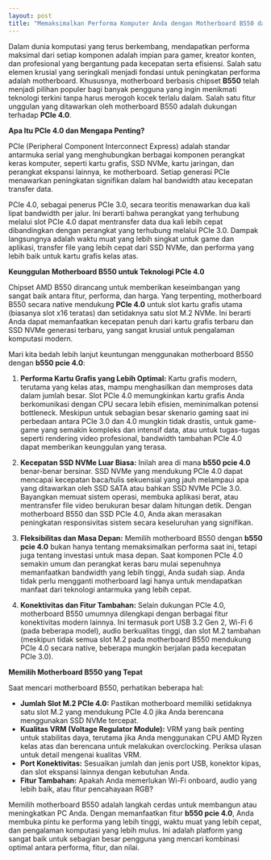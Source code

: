 ```yaml
---
layout: post
title: "Memaksimalkan Performa Komputer Anda dengan Motherboard B550 dan Fitur PCIe 4.0"
---
```


Dalam dunia komputasi yang terus berkembang, mendapatkan performa maksimal dari setiap komponen adalah impian para gamer, kreator konten, dan profesional yang bergantung pada kecepatan serta efisiensi. Salah satu elemen krusial yang seringkali menjadi fondasi untuk peningkatan performa adalah motherboard. Khususnya, motherboard berbasis chipset **B550** telah menjadi pilihan populer bagi banyak pengguna yang ingin menikmati teknologi terkini tanpa harus merogoh kocek terlalu dalam. Salah satu fitur unggulan yang ditawarkan oleh motherboard B550 adalah dukungan terhadap **PCIe 4.0**.

**Apa Itu PCIe 4.0 dan Mengapa Penting?**

PCIe (Peripheral Component Interconnect Express) adalah standar antarmuka serial yang menghubungkan berbagai komponen perangkat keras komputer, seperti kartu grafis, SSD NVMe, kartu jaringan, dan perangkat ekspansi lainnya, ke motherboard. Setiap generasi PCIe menawarkan peningkatan signifikan dalam hal bandwidth atau kecepatan transfer data.

PCIe 4.0, sebagai penerus PCIe 3.0, secara teoritis menawarkan dua kali lipat bandwidth per jalur. Ini berarti bahwa perangkat yang terhubung melalui slot PCIe 4.0 dapat mentransfer data dua kali lebih cepat dibandingkan dengan perangkat yang terhubung melalui PCIe 3.0. Dampak langsungnya adalah waktu muat yang lebih singkat untuk game dan aplikasi, transfer file yang lebih cepat dari SSD NVMe, dan performa yang lebih baik untuk kartu grafis kelas atas.

**Keunggulan Motherboard B550 untuk Teknologi PCIe 4.0**

Chipset AMD B550 dirancang untuk memberikan keseimbangan yang sangat baik antara fitur, performa, dan harga. Yang terpenting, motherboard B550 secara native mendukung **PCIe 4.0** untuk slot kartu grafis utama (biasanya slot x16 teratas) dan setidaknya satu slot M.2 NVMe. Ini berarti Anda dapat memanfaatkan kecepatan penuh dari kartu grafis terbaru dan SSD NVMe generasi terbaru, yang sangat krusial untuk pengalaman komputasi modern.

Mari kita bedah lebih lanjut keuntungan menggunakan motherboard B550 dengan **b550 pcie 4.0**:

1.  **Performa Kartu Grafis yang Lebih Optimal:** Kartu grafis modern, terutama yang kelas atas, mampu menghasilkan dan memproses data dalam jumlah besar. Slot PCIe 4.0 memungkinkan kartu grafis Anda berkomunikasi dengan CPU secara lebih efisien, meminimalkan potensi bottleneck. Meskipun untuk sebagian besar skenario gaming saat ini perbedaan antara PCIe 3.0 dan 4.0 mungkin tidak drastis, untuk game-game yang semakin kompleks dan intensif data, atau untuk tugas-tugas seperti rendering video profesional, bandwidth tambahan PCIe 4.0 dapat memberikan keunggulan yang terasa.

2.  **Kecepatan SSD NVMe Luar Biasa:** Inilah area di mana **b550 pcie 4.0** benar-benar bersinar. SSD NVMe yang mendukung PCIe 4.0 dapat mencapai kecepatan baca/tulis sekuensial yang jauh melampaui apa yang ditawarkan oleh SSD SATA atau bahkan SSD NVMe PCIe 3.0. Bayangkan memuat sistem operasi, membuka aplikasi berat, atau mentransfer file video berukuran besar dalam hitungan detik. Dengan motherboard B550 dan SSD PCIe 4.0, Anda akan merasakan peningkatan responsivitas sistem secara keseluruhan yang signifikan.

3.  **Fleksibilitas dan Masa Depan:** Memilih motherboard B550 dengan **b550 pcie 4.0** bukan hanya tentang memaksimalkan performa saat ini, tetapi juga tentang investasi untuk masa depan. Saat komponen PCIe 4.0 semakin umum dan perangkat keras baru mulai sepenuhnya memanfaatkan bandwidth yang lebih tinggi, Anda sudah siap. Anda tidak perlu mengganti motherboard lagi hanya untuk mendapatkan manfaat dari teknologi antarmuka yang lebih cepat.

4.  **Konektivitas dan Fitur Tambahan:** Selain dukungan PCIe 4.0, motherboard B550 umumnya dilengkapi dengan berbagai fitur konektivitas modern lainnya. Ini termasuk port USB 3.2 Gen 2, Wi-Fi 6 (pada beberapa model), audio berkualitas tinggi, dan slot M.2 tambahan (meskipun tidak semua slot M.2 pada motherboard B550 mendukung PCIe 4.0 secara native, beberapa mungkin berjalan pada kecepatan PCIe 3.0).

**Memilih Motherboard B550 yang Tepat**

Saat mencari motherboard B550, perhatikan beberapa hal:

*   **Jumlah Slot M.2 PCIe 4.0:** Pastikan motherboard memiliki setidaknya satu slot M.2 yang mendukung PCIe 4.0 jika Anda berencana menggunakan SSD NVMe tercepat.
*   **Kualitas VRM (Voltage Regulator Module):** VRM yang baik penting untuk stabilitas daya, terutama jika Anda menggunakan CPU AMD Ryzen kelas atas dan berencana untuk melakukan overclocking. Periksa ulasan untuk detail mengenai kualitas VRM.
*   **Port Konektivitas:** Sesuaikan jumlah dan jenis port USB, konektor kipas, dan slot ekspansi lainnya dengan kebutuhan Anda.
*   **Fitur Tambahan:** Apakah Anda memerlukan Wi-Fi onboard, audio yang lebih baik, atau fitur pencahayaan RGB?

Memilih motherboard B550 adalah langkah cerdas untuk membangun atau meningkatkan PC Anda. Dengan memanfaatkan fitur **b550 pcie 4.0**, Anda membuka pintu ke performa yang lebih tinggi, waktu muat yang lebih cepat, dan pengalaman komputasi yang lebih mulus. Ini adalah platform yang sangat baik untuk sebagian besar pengguna yang mencari kombinasi optimal antara performa, fitur, dan nilai.
